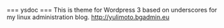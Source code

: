 
=== ysdoc ===
This is theme for Wordpress 3 based on underscores  for my linux administration blog. 
http://yulimoto.bgadmin.eu 



